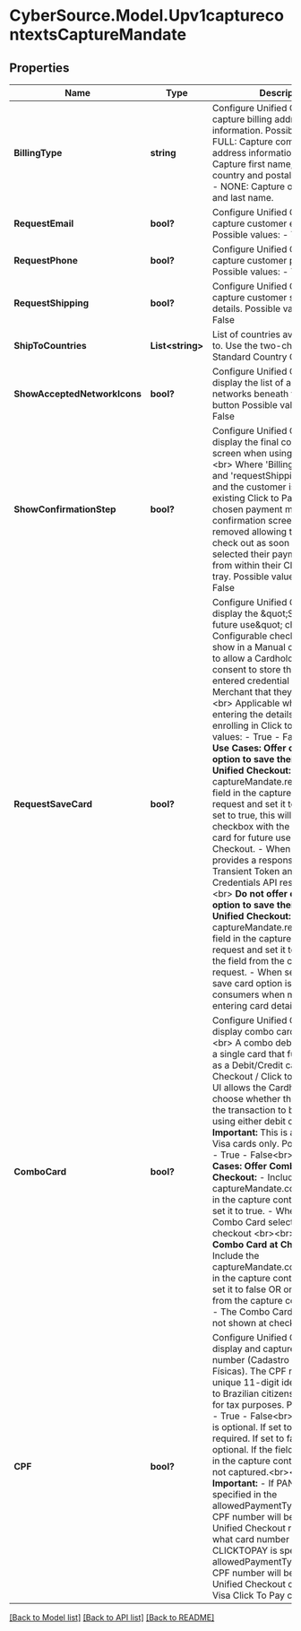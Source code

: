 # CyberSource.Model.Upv1capturecontextsCaptureMandate
## Properties

Name | Type | Description | Notes
------------ | ------------- | ------------- | -------------
**BillingType** | **string** | Configure Unified Checkout to capture billing address information.  Possible values: - FULL: Capture complete billing address information. - PARTIAL: Capture first name, last name, country and postal/zip code only. - NONE: Capture only first name and last name.  | [optional] 
**RequestEmail** | **bool?** | Configure Unified Checkout to capture customer email address.  Possible values:  - True  - False  | [optional] 
**RequestPhone** | **bool?** | Configure Unified Checkout to capture customer phone number.  Possible values: - True - False  | [optional] 
**RequestShipping** | **bool?** | Configure Unified Checkout to capture customer shipping details.  Possible values: - True - False  | [optional] 
**ShipToCountries** | **List&lt;string&gt;** | List of countries available to ship to.   Use the two-character ISO Standard Country Codes.  | [optional] 
**ShowAcceptedNetworkIcons** | **bool?** | Configure Unified Checkout to display the list of accepted card networks beneath the payment button  Possible values: - True - False  | [optional] 
**ShowConfirmationStep** | **bool?** | Configure Unified Checkout to display the final confirmation screen when using Click to Pay.&lt;br&gt; Where &#39;BillingType&#39;&#x3D; NONE and &#39;requestShipping&#39;&#x3D; FALSE and the customer is using an existing Click to Pay card as their chosen payment method, a final confirmation screen can be removed allowing the customer to check out as soon as they have selected their payment method from within their Click to Pay card tray.  Possible values: - True - False  | [optional] 
**RequestSaveCard** | **bool?** | Configure Unified Checkout to display the \&quot;Save card for future use\&quot; checkbox.&lt;br&gt;  Configurable check box that will show in a Manual card entry flow to allow a Cardholder to give consent to store their manually entered credential with the Merchant that they are paying.&lt;br&gt;  Applicable when manually entering the details and not enrolling in Click to Pay.  Possible values:  - True   - False&lt;br&gt;&lt;br&gt;  **Use Cases:**  **Offer consumers option to save their card in Unified Checkout:**  - Include the captureMandate.requestSaveCard field in the capture context request and set it to true. - When set to true, this will show a checkbox with the message &#39;Save card for future use&#39; in Unified Checkout. - When selected this provides a response in both the Transient Token and Get Credentials API response.&lt;br&gt;&lt;br&gt;  **Do not offer consumers the option to save their card in Unified Checkout:**  - Include the captureMandate.requestSaveCard field in the capture context request and set it to false OR omit the field from the capture context request. - When set to false, the save card option is not shown to consumers when manually entering card details.  | [optional] 
**ComboCard** | **bool?** | Configure Unified Checkout to display combo card at checkout.&lt;br&gt;  A combo debit/credit card is a single card that functions both as a Debit/Credit card.  Unified Checkout / Click to Pay Drop-in UI allows the Cardholder to choose whether they would like the transaction to be paid for using either debit or credit card. **Important:** This is applicable to Visa cards only.  Possible values: - True  - False&lt;br&gt;&lt;br&gt;  **Use Cases:**  **Offer Combo Card at Checkout:**  - Include the captureMandate.comboCard field in the capture context request and set it to true. - When set to true, Combo Card selection is shown at checkout &lt;br&gt;&lt;br&gt;  **Do not offer Combo Card at Checkout:**  - Include the captureMandate.comboCard field in the capture context request and set it to false OR omit the field from the capture context request. - The Combo Card selection is not shown at checkout.  | [optional] 
**CPF** | **bool?** | Configure Unified Checkout to display and capture the CPF number (Cadastro de Pessoas Físicas).  The CPF number is a unique 11-digit identifier issued to Brazilian citizens and residents for tax purposes.  Possible values: - True - False&lt;br&gt;&lt;br&gt;  This field is optional.   If set to true the field is required. If set to false the field is optional. If the field is not included in the capture context then it is not captured.&lt;br&gt;&lt;br&gt;  **Important:**  - If PANENTRY is specified in the allowedPaymentTypes field, the CPF number will be displayed in Unified Checkout regardless of what card number is entered.  - If CLICKTOPAY is specified in the allowedPaymentTypes field, the CPF number will be displayed in Unified Checkout only when a Visa Click To Pay card is entered.  | [optional] 

[[Back to Model list]](../README.md#documentation-for-models) [[Back to API list]](../README.md#documentation-for-api-endpoints) [[Back to README]](../README.md)

